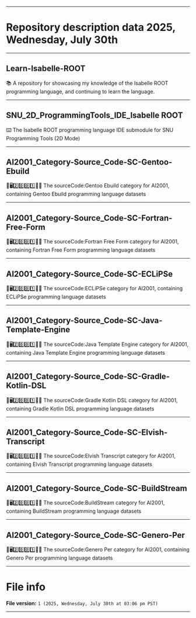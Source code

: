
***

# Repository description data 2025, Wednesday, July 30th

---

## Learn-Isabelle-ROOT

📚️ A repository for showcasing my knowledge of the Isabelle ROOT programming language, and continuing to learn the language. 

---

## SNU_2D_ProgrammingTools_IDE_Isabelle ROOT

⌨️ The Isabelle ROOT programming language IDE submodule for SNU Programming Tools (2D Mode)

---

## AI2001_Category-Source_Code-SC-Gentoo-Ebuild

🧠️🖥️2️⃣️0️⃣️0️⃣️1️⃣️💾️📜️ The sourceCode:Gentoo Ebuild category for AI2001, containing Gentoo Ebuild programming language datasets

---

## AI2001_Category-Source_Code-SC-Fortran-Free-Form

🧠️🖥️2️⃣️0️⃣️0️⃣️1️⃣️💾️📜️ The sourceCode:Fortran Free Form category for AI2001, containing Fortran Free Form programming language datasets

---

## AI2001_Category-Source_Code-SC-ECLiPSe

🧠️🖥️2️⃣️0️⃣️0️⃣️1️⃣️💾️📜️ The sourceCode:ECLiPSe category for AI2001, containing ECLiPSe programming language datasets

---

## AI2001_Category-Source_Code-SC-Java-Template-Engine

🧠️🖥️2️⃣️0️⃣️0️⃣️1️⃣️💾️📜️ The sourceCode:Java Template Engine category for AI2001, containing Java Template Engine programming language datasets

---

## AI2001_Category-Source_Code-SC-Gradle-Kotlin-DSL

🧠️🖥️2️⃣️0️⃣️0️⃣️1️⃣️💾️📜️ The sourceCode:Gradle Kotlin DSL category for AI2001, containing Gradle Kotlin DSL programming language datasets

---

## AI2001_Category-Source_Code-SC-Elvish-Transcript

🧠️🖥️2️⃣️0️⃣️0️⃣️1️⃣️💾️📜️ The sourceCode:Elvish Transcript category for AI2001, containing Elvish Transcript programming language datasets

---

## AI2001_Category-Source_Code-SC-BuildStream

🧠️🖥️2️⃣️0️⃣️0️⃣️1️⃣️💾️📜️ The sourceCode:BuildStream category for AI2001, containing BuildStream programming language datasets

---

## AI2001_Category-Source_Code-SC-Genero-Per

🧠️🖥️2️⃣️0️⃣️0️⃣️1️⃣️💾️📜️ The sourceCode:Genero Per category for AI2001, containing Genero Per programming language datasets

***

# File info

**File version:** `1 (2025, Wednesday, July 30th at 03:06 pm PST)`

***

